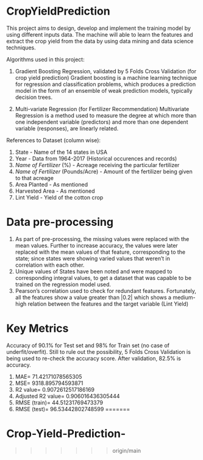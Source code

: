 # CropYieldPrediction
This project aims to design, develop and implement the training model by using different inputs data. The machine will able to learn the features and extract the crop yield from the data by using data mining and data science techniques.

Algorithms used in this project:
1. Gradient Boosting Regression, validated by 5 Folds Cross Validation (for crop yield prediction)
Gradient boosting is a machine learning technique for regression and classification problems, which produces a prediction model in the form of an ensemble of weak prediction models, typically decision trees.

2. Multi-variate Regression (for Fertilizer Recommendation)
Multivariate Regression is a method used to measure the degree at which more than one independent variable (predictors) and more than one dependent variable (responses), are linearly related.

References to Dataset (column wise):
1. State - Name of the 14 states in USA
2. Year - Data from 1964-2017 (Historical occurences and records)
3. _Name of Fertilizer_ (%) - Acreage receiving the particular fertilizer
4. _Name of Fertilizer_ (Pounds/Acre) - Amount of the fertilizer being given to that acreage
5. Area Planted - As mentioned
6. Harvested Area - As mentioned
7. Lint Yield - Yield of the cotton crop

# Data pre-processing
1. As part of pre-processing, the missing values were replaced with the mean values. Further to increase accuracy, the values were later replaced with the mean values of that feature, corresponding to the state; since states were showing varied values that weren’t in correlation with each other. 
2. Unique values of States have been noted and were mapped to corresponding integral values, to get a dataset that was capable to be trained on the regression model used. 
3. Pearson’s correlation used to check for redundant features. Fortunately, all the features show a value greater than |0.2| which shows a medium-high relation between the features and the target variable (Lint Yield)

# Key Metrics
Accuracy of 90.1% for Test set and 98% for Train set (no case of underfit/overfit). Still to rule out the possibility, 5 Folds Cross Validation is being used to re-check the accuracy score. After validation, 82.5% is accuracy.
1. MAE=  71.42171078565305
2. MSE=  9318.895794593871
3. R2 value=  0.9072612517186169
4. Adjusted R2 value=  0.906016436305444
5. RMSE (train)=  44.51231769473379
6. RMSE (test)=  96.53442802748599
=======
# Crop-Yield-Prediction-
>>>>>>> origin/main
